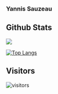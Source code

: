 ### Yannis Sauzeau

## Github Stats
<a href="https://github-readme-stats.vercel.app/api?username=SauzeauYannis&show_icons=true&theme=dark&count_private=true">
  <img align="center" src="https://github-readme-stats.vercel.app/api?username=SauzeauYannis&show_icons=true&theme=dark&count_private=true" />
</a>



[![Top Langs](https://github-readme-stats.vercel.app/api/top-langs/?username=SauzeauYannis&layout=compact)](https://github.com/anuraghazra/github-readme-stats)

## Visitors
![visitors](https://visitor-badge.glitch.me/badge?page_id=SauzeauYannis)
